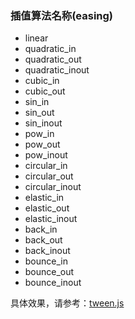 ### 插值算法名称(easing)

* linear
* quadratic\_in
* quadratic\_out
* quadratic\_inout
* cubic\_in
* cubic\_out
* sin\_in
* sin\_out
* sin\_inout
* pow\_in
* pow\_out
* pow\_inout
* circular\_in
* circular\_out
* circular\_inout
* elastic\_in
* elastic\_out
* elastic\_inout
* back\_in
* back\_out
* back\_inout
* bounce\_in
* bounce\_out
* bounce\_inout

具体效果，请参考：[tween.js](http://tweenjs.github.io/tween.js/examples/03_graphs.html)

